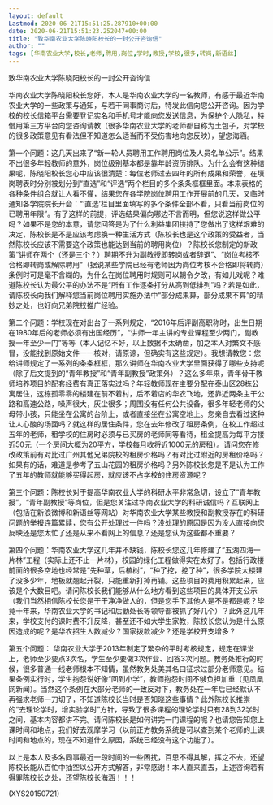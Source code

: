```yaml
---
layout: default
Lastmod: 2020-06-21T15:51:25.287910+00:00
date: 2020-06-21T15:51:23.252047+00:00
title: "致华南农业大学陈晓阳校长的一封公开咨询信"
author: ""
tags: [华南农业大学,校长,老师,聘用,岗位,学时,教授,学校,很多,转岗,新语丝]
---
```


致华南农业大学陈晓阳校长的一封公开咨询信

华南农业大学陈晓阳校长您好，本人是华南农业大学的一名教师，有感于最近华南农业大学的一些政策与通知，与若干同事商讨后，特发此信向您公开咨询。因为学校的校长信箱平台需要登记实名和手机号才能向您发送信息，为保护个人隐私，特借用第三方平台向您咨询请教（很多华南农业大学的老师都自称为土包子，对学校的很多政策意见有看法但不知道怎么适当而不受伤害地向您反映），望您海涵。

第一个问题：这几天出来了“新一轮人员聘用工作聘用岗位及人员名单公示”。结果不出很多年轻教师的意外，岗位级别基本都是靠年龄资历排队。为什么会有这种结果呢，陈晓阳校长您心中应该很清楚：每位老师过去四年的所有成果和荣誉，在填岗聘表时分别被划分到“直选”和“评选”两个栏目的多个条条框框里面。本来表格的各种条件组合就让人看不懂，结果您在各学院岗位聘用工作开展前的几天，又临时通知各学院院长开会：“‘直选’栏目里面填写的多个条件全部不看，只看当前岗位的已聘用年限”。有了这样的前提，评选结果偏向哪边不言而明，但您说这样做公平吗？如果不是您的本意，请您回答是为了什么利益集团挟持了您做出了这样艰难的决定，陈校长是不是应该考虑换一种生活方式（陈校长也是这个政策的受益者，当然陈校长应该不需要这个政策也能达到当前的聘用岗位）？陈校长您制定的新政策“讲师在两个（还是三个？）聘期不升为副教授即转岗或者辞退”、“岗位考核不合格即转岗或解除聘用”（据说某些学院已经有老师因为岗位考核不合格即将转岗）条例时可是毫不含糊的，为什么在岗位聘用时规则可以朝令夕改，有如儿戏呢？难道陈校长认为最公平的办法不是“所有工作逐条打分从高到低排列”吗？若是如此，请陈校长向我们解释您当前岗位聘用实施办法中“部分成果算，部分成果不算”的精妙之处，也好向兄弟院校推广经验。

第二个问题：学校现在对出台了一系列规定，“2016年后评副高职称时，出生日期在1980年后的老师必须有出国经历”，“讲师一年主讲的专业课程至少两门，副教授一年至少一门”等等（本人记忆不好，以上数据不太确凿，加之本人对繁文不感冒，没能找到原始文件一一核对，请原谅，但确实有这些规定）。我想请教您：您给讲师规定了一系列的条条框框，那么讲师在华南农业大学里面获得了哪些支持呢（除了后文提到的“青年教授”和“青年副教授”政策外）？这么多年来，青年骨干教师培养项目的配套经费有真正落实过吗？年轻教师现在主要分配在泰山区28栋公寓居住，这栋孤零零的楼建在前不着村，后不着店的华农飞地，还靠近两条主干公路和高速公路，噪声很大，灰尘很多；周围没有任何公共设备，很多年轻老师的父母带小孩，只能坐在公寓的台阶上，或者直接坐在公寓空地上。您亲自去看过这种让人心酸的场面吗？就这样的居住条件，您在去年修改了租房条例，在校工作超过五年的老师，租学校的住房时必须与已买房的老师同等看待，租金提高为每平方接近50元（一个房间大概为20平方，学校每月收将近1000元的房租）。请问您在修改政策前有对比过广州其他兄弟院校的租房价格吗？有对比过附近的房租价格吗？如果有的话，难道是参考了五山花园的租房价格吗？另外陈校长您是不是认为工作了五年的教师就能够买得起房，就应该不占学校的住房资源呢？

第三个问题：陈校长对于提高华南农业大学的科研水平非常急切，设立了“青年教授”，“青年副教授”等岗位，但是您关注过华南农业大学的科研诚信吗？互联网上（包括在新浪微博和新语丝等网站）对华南农业大学某些教授和副教授存在的科研问题的举报连篇累牍，您有公开处理过一件吗？没处理的原因是因为没人直接向您反映还是您太忙了还是从来不看网上的信息？还是您认为这些都不重要？

第四个问题：华南农业大学这几年并不缺钱，陈校长您这几年修建了“五湖四海一片林”工程（实际上还不止一片林），校园的绿化工程做得实在太好了。包括行政楼前面的很多空地也经常是“先种草，后植树”，“种了挖，挖了种”，很多学院大楼建了没多少年，地板就翘起开裂，只能重新打掉再铺。这些项目的费用积累起来，应该是个大数目吧。请问陈校长我们能够从什么地方看到这些项目的具体开支公示（我们当然相信陈校长您是干干净净做人的，但是您手下其他人是不是都是呢？毕竟十年来，华南农业大学的书记和后勤处长等领导都被抓了好几个）？此外这几年来，学校支付的课时费不升反降，甚至还不如大学生家教，陈校长您认为是什么原因造成的呢？是华农招生人数减少？国家拨款减少？还是学校开支增多？

第五个问题： 华南农业大学于2013年制定了繁杂的平时考核规定，规定在课堂上，老师至少要点3次名，学生至少要做3次作业、回答3次问题。教务处推行的时候，很多普通一线老师根本不知情，虽然教务处美其名曰征求过部分老师意见。结果条例实行时，学生抱怨说好像“回到小学”，教师抱怨时间不够负担加重（见凤凰网新闻）。当然这个条例在大部分老师的一致反对下，教务处在一年后已经默认不再强求老师一刀切了，不知道陈校长当时是否知晓这些事情？此外陈校长推崇的“去理论学时，增实验学时”方针，导致了很多课程的理论学时只有28到32学时之间，基本内容都讲不完。请问陈校长是如何讲完一门课程的呢？也请您告知您上课时间和地点，我们好去观摩学习（以前正方教务系统是可以查到某个老师的上课时间和地点的，现在不知道什么原因，系统已经没有这个功能了）。

以上是本人及多名同事最近一段时间的一些困扰，百思不得其解，挥之不去，还望陈校长能从百忙中抽空以公开方式解答，非常感谢！本人直来直去，上述咨询若有得罪陈校长之处，还望陈校长海涵！！！

(XYS20150721)

